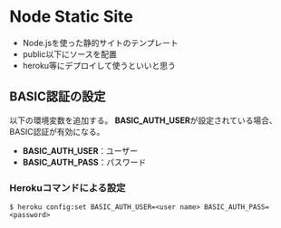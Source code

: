 Node Static Site 
====================
 * Node.jsを使った静的サイトのテンプレート
 * public以下にソースを配置
 * heroku等にデプロイして使うといいと思う

BASIC認証の設定
--------------

以下の環境変数を追加する。
**BASIC_AUTH_USER**が設定されている場合、BASIC認証が有効になる。

* **BASIC_AUTH_USER**：ユーザー
* **BASIC_AUTH_PASS**：パスワード

### Herokuコマンドによる設定

```
$ heroku config:set BASIC_AUTH_USER=<user name> BASIC_AUTH_PASS=<password>
```
